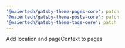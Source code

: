 ```yaml
---
'@maiertech/gatsby-theme-pages-core': patch
'@maiertech/gatsby-theme-posts-core': patch
'@maiertech/gatsby-theme-tags-core': patch
---
```


Add location and pageContext to pages
